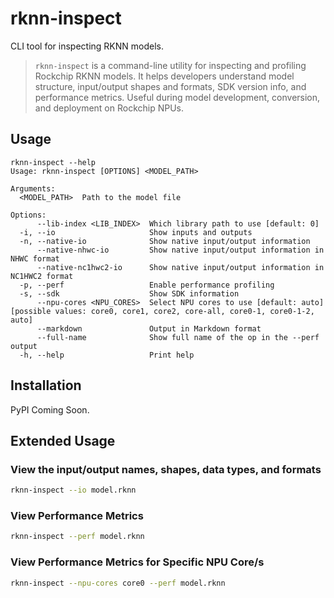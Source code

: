 # rknn-inspect

CLI tool for inspecting RKNN models.

> `rknn-inspect` is a command-line utility for inspecting and profiling Rockchip RKNN models. It helps developers understand model structure, input/output shapes and formats, SDK version info, and performance metrics. Useful during model development, conversion, and deployment on Rockchip NPUs.

## Usage

```shell
rknn-inspect --help
Usage: rknn-inspect [OPTIONS] <MODEL_PATH>

Arguments:
  <MODEL_PATH>  Path to the model file

Options:
      --lib-index <LIB_INDEX>  Which library path to use [default: 0]
  -i, --io                     Show inputs and outputs
  -n, --native-io              Show native input/output information
      --native-nhwc-io         Show native input/output information in NHWC format
      --native-nc1hwc2-io      Show native input/output information in NC1HWC2 format
  -p, --perf                   Enable performance profiling
  -s, --sdk                    Show SDK information
      --npu-cores <NPU_CORES>  Select NPU cores to use [default: auto] [possible values: core0, core1, core2, core-all, core0-1, core0-1-2, auto]
      --markdown               Output in Markdown format
      --full-name              Show full name of the op in the --perf output
  -h, --help                   Print help
```

## Installation
PyPI Coming Soon.

## Extended Usage

### View the input/output names, shapes, data types, and formats
```sh
rknn-inspect --io model.rknn
```

### View Performance Metrics
```sh
rknn-inspect --perf model.rknn
```

### View Performance Metrics for Specific NPU Core/s
```sh
rknn-inspect --npu-cores core0 --perf model.rknn
```
